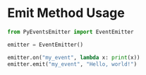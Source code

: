 # Emit Method Usage

```py
from PyEventsEmitter import EventEmitter

emitter = EventEmitter()

emitter.on("my_event", lambda x: print(x))
emitter.emit("my_event", "Hello, world!")
```